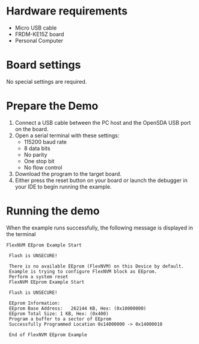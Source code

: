 Hardware requirements
=====================
- Micro USB cable
- FRDM-KE15Z board
- Personal Computer

Board settings
==============
No special settings are required.

Prepare the Demo
================
1. Connect a USB cable between the PC host and the OpenSDA USB port on the board.
2. Open a serial terminal with these settings:
    - 115200 baud rate
    - 8 data bits
    - No parity
    - One stop bit
    - No flow control
3. Download the program to the target board.
4. Either press the reset button on your board or launch the debugger in your IDE to begin running the example.

Running the demo
================
When the example runs successfully, the following message is displayed in the terminal

~~~~~~~~~~~~
FlexNVM EEprom Example Start 

 Flash is UNSECURE!

 There is no available EEprom (FlexNVM) on this Device by default.
 Example is trying to configure FlexNVM block as EEprom.
 Perform a system reset 
 FlexNVM EEprom Example Start 

 Flash is UNSECURE!

 EEprom Information: 
 EEprom Base Address:	262144 KB, Hex: (0x10000000) 
 EEprom Total Size:	1 KB, Hex: (0x400)
 Program a buffer to a sector of EEprom
 Successfully Programmed Location 0x14000000 -> 0x14000010 

 End of FlexNVM EEprom Example 
~~~~~~~~~~~~
